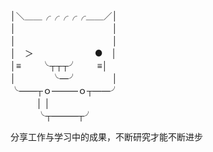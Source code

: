 │＼＿＿╭╭╭╭╭＿＿／│  
│　　　　　　　　　　　│  
│　　　　　　　　　　　│  
│　＞　　　　　　　●　│  
│≡　　  ╰┬┬┬╯　　 ≡│  
│　　　　╰—╯　　　　│  
╰——┬ｏ———ｏ┬——╯  
　　　│       │  
　　　╰┬———┬╯ 


分享工作与学习中的成果，不断研究才能不断进步
